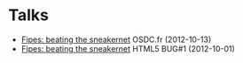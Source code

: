 Talks
=====

- [Fipes: beating the sneakernet](/talks/osdcfr-2012-fipes-beating-the-sneakernet.html) OSDC.fr (2012-10-13)
- [Fipes: beating the sneakernet](/talks/html5-bug-1-fipes-beating-the-sneakernet.html) HTML5 BUG#1 (2012-10-01)

